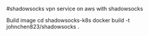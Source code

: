 #shadowsocks 
vpn service on aws with shadowsocks

Build image
cd shadowsocks-k8s
docker build -t johnchen823/shadowsocks .

